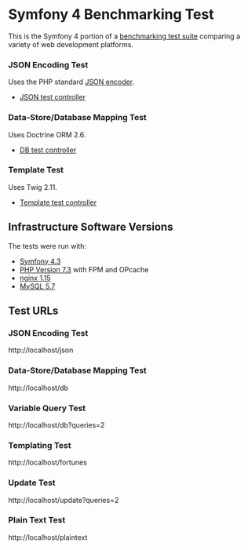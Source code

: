 # Symfony 4 Benchmarking Test

This is the Symfony 4 portion of a [benchmarking test suite](../) comparing a variety of web development platforms.

### JSON Encoding Test
Uses the PHP standard [JSON encoder](http://www.php.net/manual/en/function.json-encode.php).

* [JSON test controller](src/Controller/BenchController.php)


### Data-Store/Database Mapping Test
Uses Doctrine ORM 2.6.

* [DB test controller](src/Controller/BenchController.php)

### Template Test
Uses Twig 2.11.

* [Template test controller](src/Controller/BenchController.php)


## Infrastructure Software Versions
The tests were run with:

* [Symfony 4.3](https://symfony.com/)
* [PHP Version 7.3](https://www.php.net/) with FPM and OPcache
* [nginx 1.15](https://nginx.org/)
* [MySQL 5.7](https://dev.mysql.com/)

## Test URLs
### JSON Encoding Test

http://localhost/json

### Data-Store/Database Mapping Test

http://localhost/db

### Variable Query Test
    
http://localhost/db?queries=2

### Templating Test

http://localhost/fortunes

### Update Test

http://localhost/update?queries=2

### Plain Text Test

http://localhost/plaintext
